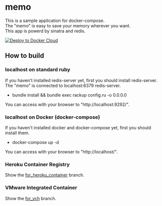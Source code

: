 # memo

This is a sample application for docker-compose.  
The "memo" is easy to save your memory wherever you want.  
This app is powerd by sinatra and redis.

[![Deploy to Docker Cloud](https://files.cloud.docker.com/images/deploy-to-dockercloud.svg)](https://cloud.docker.com/stack/deploy/?repo=https://github.com/kakakikikeke/memo)

## How to build

### localhost on standard ruby
If you haven't installed redis-server yet, first you should install redis-server.  
The "memo" is connected to localhost:6379 redis-server.

* bundle install && bundle exec rackup config.ru -o 0.0.0.0

You can access with your browser to "http://localhost:9292/".

### localhost on Docker (docker-compose)
If you haven't installed docker and docker-compose yet, first you should install them.

* docker-compose up -d

You can access with your browser to "http://localhost/".

### Heroku Container Registry
Show the [for_heroku_container](https://github.com/kakakikikeke/memo/tree/for_heroku_container) branch.

### VMware Integrated Container
Show the [for_vch](https://github.com/kakakikikeke/memo/tree/for_vch) branch.
